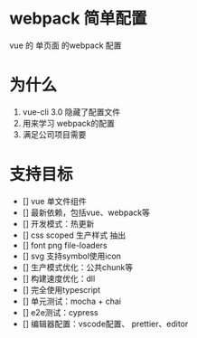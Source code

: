 # webpack 简单配置
vue 的 单页面 的webpack 配置

# 为什么
1. vue-cli 3.0 隐藏了配置文件
2. 用来学习 webpack的配置
3. 满足公司项目需要
# 支持目标
- [] vue 单文件组件
- [] 最新依赖，包括vue、webpack等
- [] 开发模式：热更新
- [] css scoped 生产样式 抽出 
- [] font png file-loaders
- [] svg 支持symbol使用icon
- [] 生产模式优化：公共chunk等
- [] 构建速度优化：dll
- [] 完全使用typescript
- [] 单元测试：mocha + chai
- [] e2e测试：cypress
- [] 编辑器配置：vscode配置、 prettier、editor